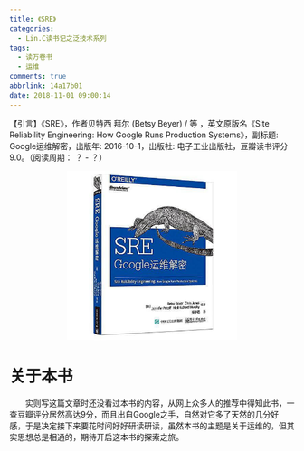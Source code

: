 ```yaml
---
title: 《SRE》
categories:
  - Lin.C读书记之泛技术系列
tags:
  - 读万卷书
  - 运维
comments: true
abbrlink: 14a17b01
date: 2018-11-01 09:00:14
---
```

【引言】《SRE》，作者贝特西 拜尔 (Betsy Beyer) / 等 ，英文原版名《Site Reliability Engineering: How Google Runs Production Systems》，副标题: Google运维解密，出版年: 2016-10-1，出版社: 电子工业出版社，豆瓣读书评分9.0。（阅读周期： ？ - ？）
<div align=center><img src="https://github.com/ttfisher/images/raw/master/2018/2018-10-20-02.jpg" width="300"/></div>
<!-- more -->

# 关于本书
&emsp;&emsp;实则写这篇文章时还没看过本书的内容，从网上众多人的推荐中得知此书，一查豆瓣评分居然高达9分，而且出自Google之手，自然对它多了天然的几分好感，于是决定接下来要花时间好好研读研读，虽然本书的主题是关于运维的，但其实思想总是相通的，期待开启这本书的探索之旅。
